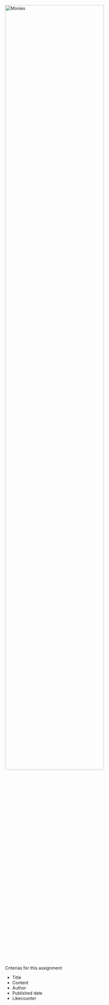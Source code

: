 
<img src="https://media.giphy.com/media/l7UdoSKVfr51S/giphy.gif" alt="Movies" width="80%">

<p>Criterias for this assignment</p>
    <ul>
        <li>Title</li>
        <li>Content</li>        
        <li>Author</li>        
        <li>Published date</li>       
        <li>Likecounter</li>
    </ul>
